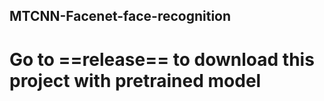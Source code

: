 ## MTCNN-Facenet-face-recognition
# Go to ==release== to download this project with pretrained model
